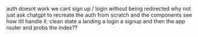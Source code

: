 auth doesnt work
we cant sign up / login
without being redirected
why not just ask chatgpt to recreate the auth from scratch
and the components
see how itll handle it.
clean state
a landing
a login
a signup
and then the app router
and probs the index??
